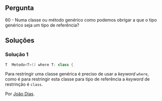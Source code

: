 ## Pergunta

60 - Numa classe ou método genérico como podemos obrigar
a que o tipo genérico seja um tipo de referência?

## Soluções

### Solução 1

```cs
T  Metodo<T>() where T: class {
```
Para restringir uma classe genérica é preciso de usar a _keyword_ `where`, como 
é para restringir esta classe para tipo de referência a _keyword_ de restrinção 
é `class`.

Por [João Dias](https://github.com/PTblack).